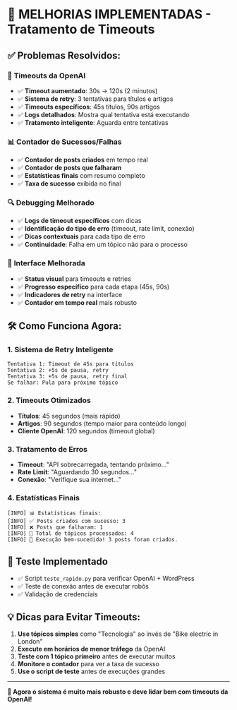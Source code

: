 # 🚀 MELHORIAS IMPLEMENTADAS - Tratamento de Timeouts

## ✅ Problemas Resolvidos:

### 🔧 **Timeouts da OpenAI**
- ✅ **Timeout aumentado**: 30s → 120s (2 minutos)
- ✅ **Sistema de retry**: 3 tentativas para títulos e artigos
- ✅ **Timeouts específicos**: 45s títulos, 90s artigos  
- ✅ **Logs detalhados**: Mostra qual tentativa está executando
- ✅ **Tratamento inteligente**: Aguarda entre tentativas

### 📊 **Contador de Sucessos/Falhas**
- ✅ **Contador de posts criados** em tempo real
- ✅ **Contador de posts que falharam**
- ✅ **Estatísticas finais** com resumo completo
- ✅ **Taxa de sucesso** exibida no final

### 🔍 **Debugging Melhorado**
- ✅ **Logs de timeout específicos** com dicas
- ✅ **Identificação do tipo de erro** (timeout, rate limit, conexão)
- ✅ **Dicas contextuais** para cada tipo de erro
- ✅ **Continuidade**: Falha em um tópico não para o processo

### 🎯 **Interface Melhorada**
- ✅ **Status visual** para timeouts e retries
- ✅ **Progresso específico** para cada etapa (45s, 90s)
- ✅ **Indicadores de retry** na interface
- ✅ **Contador em tempo real** mais robusto

## 🛠️ **Como Funciona Agora:**

### 1. **Sistema de Retry Inteligente**
```
Tentativa 1: Timeout de 45s para títulos
Tentativa 2: +5s de pausa, retry
Tentativa 3: +5s de pausa, retry final
Se falhar: Pula para próximo tópico
```

### 2. **Timeouts Otimizados**
- **Títulos**: 45 segundos (mais rápido)
- **Artigos**: 90 segundos (tempo maior para conteúdo longo)
- **Cliente OpenAI**: 120 segundos (timeout global)

### 3. **Tratamento de Erros**
- **Timeout**: "API sobrecarregada, tentando próximo..."
- **Rate Limit**: "Aguardando 30 segundos..."
- **Conexão**: "Verifique sua internet..."

### 4. **Estatísticas Finais**
```
[INFO] 📊 Estatísticas finais:
[INFO] ✅ Posts criados com sucesso: 3
[INFO] ❌ Posts que falharam: 1  
[INFO] 📝 Total de tópicos processados: 4
[INFO] 🎉 Execução bem-sucedida! 3 posts foram criados.
```

## 🧪 **Teste Implementado**
- ✅ Script `teste_rapido.py` para verificar OpenAI + WordPress
- ✅ Teste de conexão antes de executar robôs
- ✅ Validação de credenciais

## 💡 **Dicas para Evitar Timeouts:**

1. **Use tópicos simples** como "Tecnologia" ao invés de "Bike electric in London"
2. **Execute em horários de menor tráfego** da OpenAI
3. **Teste com 1 tópico primeiro** antes de executar muitos
4. **Monitore o contador** para ver a taxa de sucesso
5. **Use o script de teste** antes de execuções grandes

---

**🎯 Agora o sistema é muito mais robusto e deve lidar bem com timeouts da OpenAI!**
